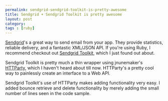 ```yaml
---
permalink: sendgrid-sendgrid-toolkit-is-pretty-awesome
title: Sendgrid + Sendgrid Toolkit is pretty awesome
layout: post
category: 
tags : [ruby]
---
```


[Sendgrid](http://sendgrid.com/)'s a great way to send email from your app.
They provide statistics, reliable delivery, and a fantastic XML/JSON API. If
you're using Ruby, I recommend checkout out [Sendgrid
Toolkit](http://github.com/freerobby/sendgrid_toolkit), which I just found out
about.

Sendgrid Toolkit is pretty much a thin wrapper using jnunemaker's
[HTTParty](http://github.com/jnunemaker/httparty), which I haven't heard about
till now. HTTParty's a pretty cool way to painlessly create an interface to a
Web API.

Sendgrid Toolkit's use of HTTParty makes adding functionality very easy. I
added bounce retrieve and delete functionality by merely adding the small
number of lines seen in the code sample.

<script src="https://gist.github.com/477944.js?file=SendgridToolkitBounces.rb"></script>